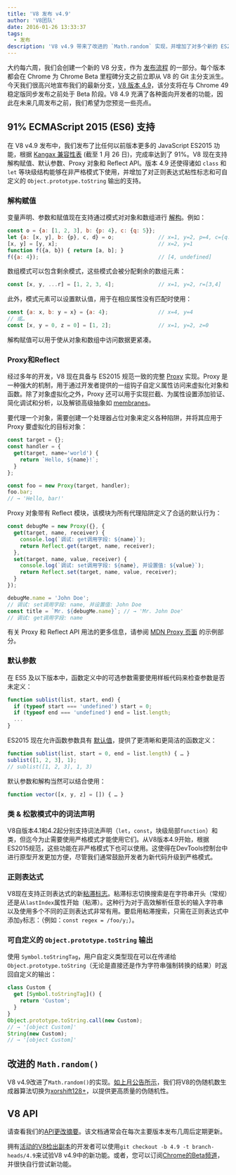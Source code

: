 ```yaml
---
title: 'V8 发布 v4.9'
author: 'V8团队'
date: 2016-01-26 13:33:37
tags:
  - 发布
description: 'V8 v4.9 带来了改进的 `Math.random` 实现，并增加了对多个新的 ES2015 语言功能的支持。'
---
```

大约每六周，我们会创建一个新的 V8 分支，作为 [发布流程](/docs/release-process) 的一部分。每个版本都会在 Chrome 为 Chrome Beta 里程碑分支之前立即从 V8 的 Git 主分支派生。今天我们很高兴地宣布我们的最新分支，[V8 版本 4.9](https://chromium.googlesource.com/v8/v8.git/+log/branch-heads/4.9)，该分支将在与 Chrome 49 稳定版同步发布之前处于 Beta 阶段。V8 4.9 充满了各种面向开发者的功能，因此在未来几周发布之前，我们希望为您预览一些亮点。

<!--truncate-->
## 91% ECMAScript 2015 (ES6) 支持

在 V8 v4.9 发布中，我们发布了比任何以前版本更多的 JavaScript ES2015 功能，根据 [Kangax 兼容性表](https://kangax.github.io/compat-table/es6/) (截至 1 月 26 日)，完成率达到了 91%。V8 现在支持解构赋值、默认参数、Proxy 对象和 Reflect API。版本 4.9 还使得诸如 `class` 和 `let` 等块级结构能够在非严格模式下使用，并增加了对正则表达式粘性标志和可自定义的 `Object.prototype.toString` 输出的支持。

### 解构赋值

变量声明、参数和赋值现在支持通过模式对对象和数组进行 [解构](https://developer.mozilla.org/zh-CN/docs/Web/JavaScript/Reference/Operators/Destructuring_assignment)。例如：

```js
const o = {a: [1, 2, 3], b: {p: 4}, c: {q: 5}};
let {a: [x, y], b: {p}, c, d} = o;              // x=1, y=2, p=4, c={q: 5}
[x, y] = [y, x];                                // x=2, y=1
function f({a, b}) { return [a, b]; }
f({a: 4});                                      // [4, undefined]
```

数组模式可以包含剩余模式，这些模式会被分配剩余的数组元素：

```js
const [x, y, ...r] = [1, 2, 3, 4];              // x=1, y=2, r=[3,4]
```

此外，模式元素可以设置默认值，用于在相应属性没有匹配时使用：

```js
const {a: x, b: y = x} = {a: 4};                // x=4, y=4
// 或…
const [x, y = 0, z = 0] = [1, 2];               // x=1, y=2, z=0
```

解构赋值可以用于使从对象和数组中访问数据更紧凑。

### Proxy和Reflect

经过多年的开发，V8 现在具备与 ES2015 规范一致的完整 [Proxy](https://developer.mozilla.org/zh-CN/docs/Web/JavaScript/Reference/Global_Objects/Proxy) 实现。Proxy 是一种强大的机制，用于通过开发者提供的一组钩子自定义属性访问来虚拟化对象和函数。除了对象虚拟化之外，Proxy 还可以用于实现拦截、为属性设置添加验证、简化调试和分析，以及解锁高级抽象如 [membranes](http://tvcutsem.github.io/js-membranes/)。

要代理一个对象，需要创建一个处理器占位对象来定义各种陷阱，并将其应用于 Proxy 要虚拟化的目标对象：

```js
const target = {};
const handler = {
  get(target, name='world') {
    return `Hello, ${name}!`;
  }
};

const foo = new Proxy(target, handler);
foo.bar;
// → 'Hello, bar!'
```

Proxy 对象带有 Reflect 模块，该模块为所有代理陷阱定义了合适的默认行为：

```js
const debugMe = new Proxy({}, {
  get(target, name, receiver) {
    console.log(`调试: get调用字段: ${name}`);
    return Reflect.get(target, name, receiver);
  },
  set(target, name, value, receiver) {
    console.log(`调试: set调用字段: ${name}, 并设置值: ${value}`);
    return Reflect.set(target, name, value, receiver);
  }
});

debugMe.name = 'John Doe';
// 调试: set调用字段: name, 并设置值: John Doe
const title = `Mr. ${debugMe.name}`; // → 'Mr. John Doe'
// 调试: get调用字段: name
```

有关 Proxy 和 Reflect API 用法的更多信息，请参阅 [MDN Proxy 页面](https://developer.mozilla.org/zh-CN/docs/Web/JavaScript/Reference/Global_Objects/Proxy#Examples) 的示例部分。

### 默认参数

在 ES5 及以下版本中，函数定义中的可选参数需要使用样板代码来检查参数是否未定义：

```js
function sublist(list, start, end) {
  if (typeof start === 'undefined') start = 0;
  if (typeof end === 'undefined') end = list.length;
  ...
}
```

ES2015 现在允许函数参数具有 [默认值](https://developer.mozilla.org/zh-CN/docs/Web/JavaScript/Reference/Functions/Default_parameters)，提供了更清晰和更简洁的函数定义：

```js
function sublist(list, start = 0, end = list.length) { … }
sublist([1, 2, 3], 1);
// sublist([1, 2, 3], 1, 3)
```

默认参数和解构当然可以结合使用：

```js
function vector([x, y, z] = []) { … }
```

### 类 & 松散模式中的词法声明

V8自版本4.1和4.2起分别支持词法声明（`let`，`const`，块级局部`function`）和类，但迄今为止需要使用严格模式才能使用它们。从V8版本4.9开始，根据ES2015规范，这些功能在非严格模式下也可以使用。这使得在DevTools控制台中进行原型开发更加方便，尽管我们通常鼓励开发者为新代码升级到严格模式。

### 正则表达式

V8现在支持正则表达式的新[粘滞标志](https://developer.mozilla.org/en-US/docs/Web/JavaScript/Reference/Global_Objects/RegExp/sticky)。粘滞标志切换搜索是在字符串开头（常规）还是从`lastIndex`属性开始（粘滞）。这种行为对于高效解析任意长的输入字符串以及使用多个不同的正则表达式非常有用。要启用粘滞搜索，只需在正则表达式中添加`y`标志：（例如：`const regex = /foo/y;`）。

### 可自定义的 `Object.prototype.toString` 输出

使用 `Symbol.toStringTag`，用户自定义类型现在可以在传递给 `Object.prototype.toString`（无论是直接还是作为字符串强制转换的结果）时返回自定义的输出：

```js
class Custom {
  get [Symbol.toStringTag]() {
    return 'Custom';
  }
}
Object.prototype.toString.call(new Custom);
// → '[object Custom]'
String(new Custom);
// → '[object Custom]'
```

## 改进的 `Math.random()`

V8 v4.9改进了`Math.random()`的实现。[如上月公告所示](/blog/math-random)，我们将V8的伪随机数生成器算法切换为[xorshift128+](http://vigna.di.unimi.it/ftp/papers/xorshiftplus.pdf)，以提供更高质量的伪随机性。

## V8 API

请查看我们的[API更改摘要](https://docs.google.com/document/d/1g8JFi8T_oAE_7uAri7Njtig7fKaPDfotU6huOa1alds/edit)。该文档通常会在每次主要版本发布几周后定期更新。

拥有[活动的V8检出副本](https://v8.dev/docs/source-code#using-git)的开发者可以使用`git checkout -b 4.9 -t branch-heads/4.9`来试验V8 v4.9中的新功能。或者，您可以订阅[Chrome的Beta频道](https://www.google.com/chrome/browser/beta.html)，并很快自行尝试新功能。
